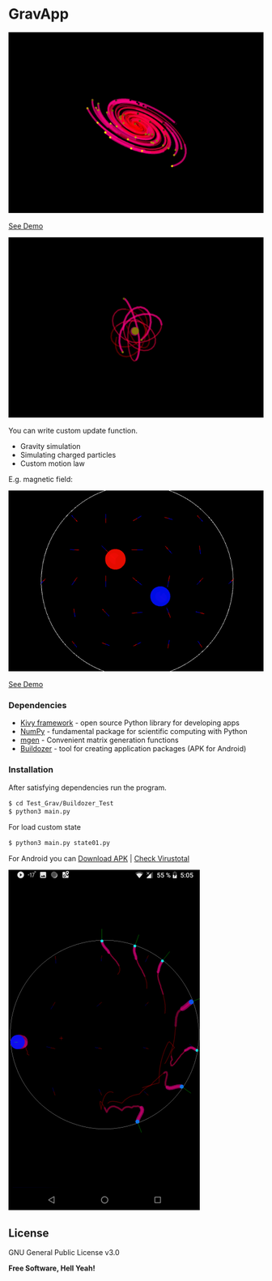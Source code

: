 # GravApp

[![3D Demonstration](https://raw.githubusercontent.com/zotho/geometry-np/master/1_3D_Demo.png)](https://youtu.be/_jQh-shTCy8)

[See Demo](https://youtu.be/_jQh-shTCy8)

[![3D Demonstration](https://raw.githubusercontent.com/zotho/geometry-np/master/2_3D_Demo.png)](https://youtu.be/_jQh-shTCy8)

You can write custom update function.

  - Gravity simulation
  - Simulating charged particles
  - Custom motion law

E.g. magnetic field:

[![Charge Demonstration](https://raw.githubusercontent.com/zotho/geometry-np/master/3_Charge_Demo.png)](https://youtu.be/tkRY8Td1pC8)

[See Demo](https://youtu.be/tkRY8Td1pC8)

### Dependencies

* [Kivy framework](https://kivy.org) - open source Python library for developing apps
* [NumPy](http://www.numpy.org/) - fundamental package for scientific computing with Python
* [mgen](https://pypi.org/project/mgen/) - Convenient matrix generation functions
* [Buildozer](https://github.com/kivy/buildozer) - tool for creating application packages (APK for Android)

### Installation

After satisfying dependencies run the program.

```sh
$ cd Test_Grav/Buildozer_Test
$ python3 main.py
```

For load custom state

```sh
$ python3 main.py state01.py
```

For Android you can [Download APK](https://github.com/zotho/geometry-np/tree/master/Test_Grav/Buildozer_Test/APK) | [Check Virustotal](https://www.virustotal.com/#/file/41301ab4ee37b7bf6c27ad900213702bff3455d2fb91e2cdadfe66fe08417850/detection)

[![Android Demonstration](https://raw.githubusercontent.com/zotho/geometry-np/master/4_Android_Demo.png)](https://github.com/zotho/geometry-np/tree/master/Test_Grav/Buildozer_Test/APK)

License
----

GNU General Public License v3.0


**Free Software, Hell Yeah!**

[//]: # (These are reference links used in the body of this note and get stripped out when the markdown processor does its job. There is no need to format nicely because it shouldn't be seen. Thanks SO - http://stackoverflow.com/questions/4823468/store-comments-in-markdown-syntax)


   [dill]: <https://github.com/joemccann/dillinger>
   [git-repo-url]: <https://github.com/joemccann/dillinger.git>
   [john gruber]: <http://daringfireball.net>
   [df1]: <http://daringfireball.net/projects/markdown/>
   [markdown-it]: <https://github.com/markdown-it/markdown-it>
   [Ace Editor]: <http://ace.ajax.org>
   [node.js]: <http://nodejs.org>
   [Twitter Bootstrap]: <http://twitter.github.com/bootstrap/>
   [jQuery]: <http://jquery.com>
   [@tjholowaychuk]: <http://twitter.com/tjholowaychuk>
   [express]: <http://expressjs.com>
   [AngularJS]: <http://angularjs.org>
   [Gulp]: <http://gulpjs.com>

   [PlDb]: <https://github.com/joemccann/dillinger/tree/master/plugins/dropbox/README.md>
   [PlGh]: <https://github.com/joemccann/dillinger/tree/master/plugins/github/README.md>
   [PlGd]: <https://github.com/joemccann/dillinger/tree/master/plugins/googledrive/README.md>
   [PlOd]: <https://github.com/joemccann/dillinger/tree/master/plugins/onedrive/README.md>
   [PlMe]: <https://github.com/joemccann/dillinger/tree/master/plugins/medium/README.md>
   [PlGa]: <https://github.com/RahulHP/dillinger/blob/master/plugins/googleanalytics/README.md>

